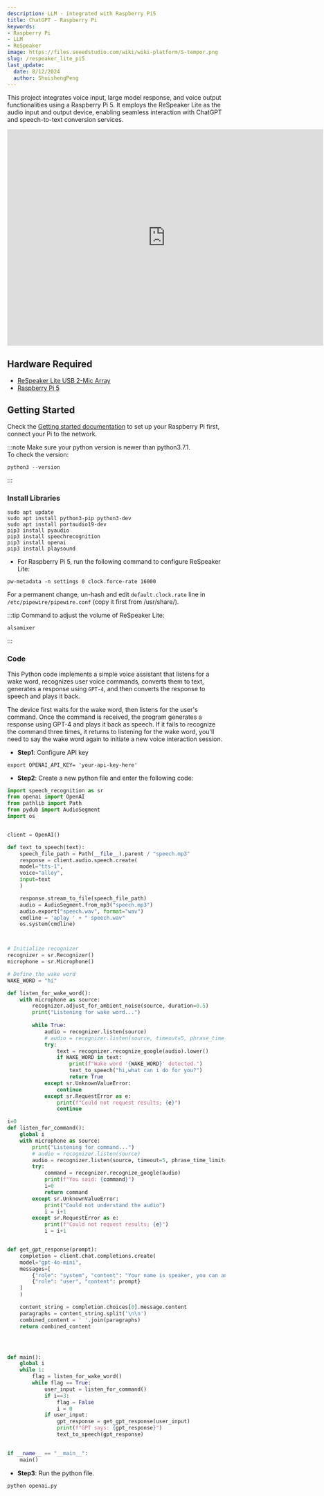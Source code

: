 ```yaml
---
description: LLM - integrated with Raspberry Pi5
title: ChatGPT - Raspberry Pi
keywords:
- Raspberry Pi
- LLM
- ReSpeaker
image: https://files.seeedstudio.com/wiki/wiki-platform/S-tempor.png
slug: /respeaker_lite_pi5
last_update:
  date: 8/12/2024
  author: ShuishengPeng
---
```



This project integrates voice input, large model response, and voice output functionalities using a Raspberry Pi 5. It employs the ReSpeaker Lite as the audio input and output device, enabling seamless interaction with ChatGPT and speech-to-text conversion services.



<div class="table-center">
<iframe width="730" height="500" src="https://files.seeedstudio.com/wiki/SenseCAP/respeaker/pi.mp4" scrolling="no" border="0" frameborder="no" framespacing="0" allowfullscreen="true"> </iframe>
</div>



<!-- This project mainly implements three functions: voice input, large model response, and voice output. Respeaker lite is used as the audio input and output device, and Raspberry Pi 5 is used as the main control to connect the large model and speech-to-text conversion services. -->


## Hardware Required

* [ReSpeaker Lite USB 2-Mic Array](https://www.seeedstudio.com/ReSpeaker-Lite-p-5928.html)
* [Raspberry Pi 5](https://www.seeedstudio.com/Raspberry-Pi-5-8GB-p-5810.html)

## Getting Started


Check the [Getting started documentation](https://www.raspberrypi.com/documentation/computers/getting-started.html#getting-started-with-your-raspberry-pi) to set up your Raspberry Pi first, connect your Pi to the network.


:::note
Make sure your python version is newer than python3.7.1.<br/>
To check the version:
```
python3 --version
```
:::

### Install Libraries

```shell
sudo apt update
sudo apt install python3-pip python3-dev
sudo apt install portaudio19-dev
pip3 install pyaudio
pip3 install speechrecognition
pip3 install openai
pip3 install playsound
```
* For Raspberry Pi 5, run the following command to configure ReSpeaker Lite:

```shell
pw-metadata -n settings 0 clock.force-rate 16000
```

For a permanent change, un-hash and edit `default.clock.rate` line in `/etc/pipewire/pipewire.conf` (copy it first from /usr/share/).

:::tip
Command to adjust the volume of ReSpeaker Lite:

```shell
alsamixer
```
:::

### Code

This Python code implements a simple voice assistant that listens for a wake word, recognizes user voice commands, converts them to text, generates a response using `GPT-4`, and then converts the response to speech and plays it back.

The device first waits for the wake word, then listens for the user's command. Once the command is received, the program generates a response using GPT-4 and plays it back as speech. If it fails to recognize the command three times, it returns to listening for the wake word, you'll need to say the wake word again to initiate a new voice interaction session.

* **Step1**: Configure API key


```shell
export OPENAI_API_KEY= 'your-api-key-here'
```

* **Step2**: Create a new python file and enter the following code:

```python
import speech_recognition as sr
from openai import OpenAI
from pathlib import Path
from pydub import AudioSegment
import os


client = OpenAI()

def text_to_speech(text):
    speech_file_path = Path(__file__).parent / "speech.mp3"
    response = client.audio.speech.create(
    model="tts-1",
    voice="alloy",
    input=text
    )

    response.stream_to_file(speech_file_path)
    audio = AudioSegment.from_mp3("speech.mp3")
    audio.export("speech.wav", format="wav")
    cmdline = 'aplay ' + " speech.wav" 
    os.system(cmdline)



# Initialize recognizer
recognizer = sr.Recognizer()
microphone = sr.Microphone()

# Define the wake word
WAKE_WORD = "hi"

def listen_for_wake_word():
    with microphone as source:
        recognizer.adjust_for_ambient_noise(source, duration=0.5)
        print("Listening for wake word...")
        
        while True:
            audio = recognizer.listen(source)
            # audio = recognizer.listen(source, timeout=5, phrase_time_limit=5)
            try:
                text = recognizer.recognize_google(audio).lower()
                if WAKE_WORD in text:
                    print(f"Wake word '{WAKE_WORD}' detected.")
                    text_to_speech("hi,what can i do for you?")
                    return True
            except sr.UnknownValueError:
                continue
            except sr.RequestError as e:
                print(f"Could not request results; {e}")
                continue

i=0
def listen_for_command():
    global i
    with microphone as source:
        print("Listening for command...")
        # audio = recognizer.listen(source)
        audio = recognizer.listen(source, timeout=5, phrase_time_limit=5)
        try:
            command = recognizer.recognize_google(audio)
            print(f"You said: {command}")
            i=0
            return command
        except sr.UnknownValueError:
            print("Could not understand the audio")
            i = i+1
        except sr.RequestError as e:
            print(f"Could not request results; {e}")
            i = i+1


def get_gpt_response(prompt):
    completion = client.chat.completions.create(
    model="gpt-4o-mini",
    messages=[
        {"role": "system", "content": "Your name is speaker, you can answer all kinds of questions for me"},
        {"role": "user", "content": prompt}
    ]
    )

    content_string = completion.choices[0].message.content
    paragraphs = content_string.split('\n\n')
    combined_content = ' '.join(paragraphs)
    return combined_content




def main():
    global i
    while 1:
        flag = listen_for_wake_word()
        while flag == True:
            user_input = listen_for_command()
            if i==3:
                flag = False
                i = 0
            if user_input:
                gpt_response = get_gpt_response(user_input)
                print(f"GPT says: {gpt_response}")
                text_to_speech(gpt_response)
                

if __name__ == "__main__":
    main()
```

* **Step3**: Run the python file.

<!--This code will wait for the voice input keyword `Hi`. When the keyword is entered, the system will start to detect the voice input command and pass the command to the openai API. After getting the reply, it will be broadcast in the form of voice; enter the keyword If the system does not detect voice input for 3 times, it will continue to enter the keyword waiting mode. At this point, you need to enter keywords to start the voice question and answer session. -->

```shell
python openai.py
```

